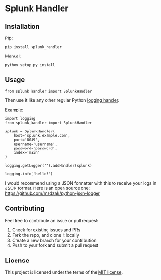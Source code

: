 # Splunk Handler

## Installation

Pip:

    pip install splunk_handler

Manual:

    python setup.py install

## Usage

    from splunk_handler import SplunkHandler

Then use it like any other regular Python [logging handler](https://docs.python.org/2/howto/logging.html#handlers).

Example:

    import logging
    from splunk_handler import SplunkHandler

    splunk = SplunkHandler(
        host='splunk.example.com',
        port='8089',
        username='username',
        password='password',
        index='main'
    )

    logging.getLogger('').addHandler(splunk)

    logging.info('hello!')

I would recommend using a JSON formatter with this to receive your logs in JSON format.
Here is an open source one: https://github.com/madzak/python-json-logger


## Contributing

Feel free to contribute an issue or pull request:
1. Check for existing issues and PRs
2. Fork the repo, and clone it locally
3. Create a new branch for your contribution
4. Push to your fork and submit a pull request

## License

This project is licensed under the terms of the [MIT license](http://opensource.org/licenses/MIT).

